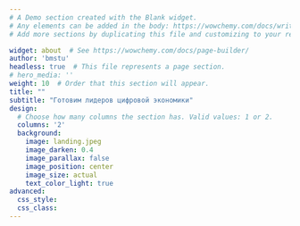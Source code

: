 ```yaml
---
# A Demo section created with the Blank widget.
# Any elements can be added in the body: https://wowchemy.com/docs/writing-markdown-latex/
# Add more sections by duplicating this file and customizing to your requirements.

widget: about  # See https://wowchemy.com/docs/page-builder/
author: 'bmstu'
headless: true  # This file represents a page section.
# hero_media: ''
weight: 10  # Order that this section will appear.
title: ""
subtitle: "Готовим лидеров цифровой экономики"
design:
  # Choose how many columns the section has. Valid values: 1 or 2.
  columns: '2'
  background:
    image: landing.jpeg
    image_darken: 0.4
    image_parallax: false
    image_position: center
    image_size: actual
    text_color_light: true
advanced:
  css_style:
  css_class:
---
```






